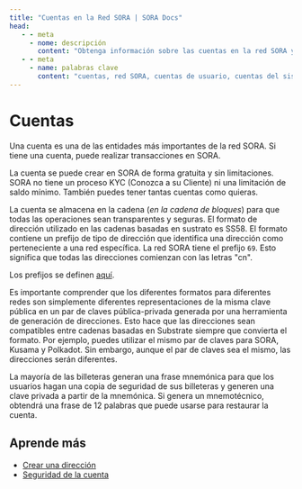 ```yaml
---
title: "Cuentas en la Red SORA | SORA Docs"
head:
   - - meta
     - nome: descripción
       content: "Obtenga información sobre las cuentas en la red SORA y cómo permiten a los usuarios interactuar con la red y administrar sus activos. Explore los diferentes tipos de cuentas, como cuentas de usuario y cuentas del sistema, y comprenda cómo se utilizan para transacciones, apuestas , gobernanza y otras actividades dentro del ecosistema SORA"
   - - meta
     - name: palabras clave
       content: "cuentas, red SORA, cuentas de usuario, cuentas del sistema, gestión de activos, transacciones, apuestas, gobernanza"
---
```


# Cuentas

Una cuenta es una de las entidades más importantes de la red SORA. Si tiene una cuenta, puede realizar transacciones en SORA.

La cuenta se puede crear en SORA de forma gratuita y sin limitaciones. SORA no tiene un proceso KYC (Conozca a su Cliente) ni una limitación de saldo mínimo. También puedes tener tantas cuentas como quieras.

La cuenta se almacena en la cadena (_en la cadena de bloques_) para que todas las operaciones sean transparentes y seguras. El formato de dirección utilizado en las cadenas basadas en sustrato es SS58. El formato contiene un prefijo de tipo de dirección que identifica una dirección como perteneciente a una red específica. La red SORA tiene el prefijo `69`. Esto significa que todas las direcciones comienzan con las letras "cn".

Los prefijos se definen [aquí](<https://github.com/paritytech/substrate/wiki/External-Address-Format-(SS58)>).

Es importante comprender que los diferentes formatos para diferentes redes son simplemente diferentes representaciones de la misma clave pública en un par de claves pública-privada generada por una herramienta de generación de direcciones. Esto hace que las direcciones sean compatibles entre cadenas basadas en Substrate siempre que convierta el formato. Por ejemplo, puedes utilizar el mismo par de claves para SORA, Kusama y Polkadot. Sin embargo, aunque el par de claves sea el mismo, las direcciones serán diferentes.

La mayoría de las billeteras generan una frase mnemónica para que los usuarios hagan una copia de seguridad de sus billeteras y generen una clave privada a partir de la mnemónica. Si genera un mnemotécnico, obtendrá una frase de 12 palabras que puede usarse para restaurar la cuenta.

## Aprende más

- [Crear una dirección](/create-an-address.md)
- [Seguridad de la cuenta](/account-security.md)

<!-- TODO: Considere agregar más contenidos de https://medium.com/sora-academy/sora-academy-ddfc86388a2f -->
